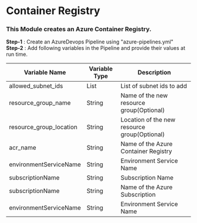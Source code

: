 # Container Registry

### This Module creates an Azure Container Registry.

**Step-1** : Create an AzureDevops Pipeline using "azure-pipelines.yml"\
**Step-2** : Add following variables in the Pipeline and provide their values at run time.



Variable Name | Variable Type | Description
------------ | -------------  | ----------
allowed_subnet_ids | List | List of subnet ids to add
resource_group_name | String | Name of the new resource group(Optional)
resource_group_location | String | Location of the new resource group(Optional)
acr_name | String | Name of the Azure Container Registry
environmentServiceName | String | Environment Service Name
subscriptionName | String | Subscription Name
subscriptionName | String | Name of the Azure Subscription
environmentServiceName| String | Environment Service Name
